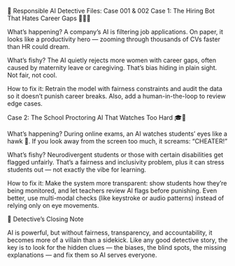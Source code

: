 🚨 Responsible AI Detective Files: Case 001 & 002
Case 1: The Hiring Bot That Hates Career Gaps 👩‍💼🤖

What’s happening?
A company’s AI is filtering job applications. On paper, it looks like a productivity hero — zooming through thousands of CVs faster than HR could dream.

What’s fishy?
The AI quietly rejects more women with career gaps, often caused by maternity leave or caregiving. That’s bias hiding in plain sight. Not fair, not cool.

How to fix it:
Retrain the model with fairness constraints and audit the data so it doesn’t punish career breaks. Also, add a human-in-the-loop to review edge cases.

Case 2: The School Proctoring AI That Watches Too Hard 🎓👀

What’s happening?
During online exams, an AI watches students’ eyes like a hawk 🦅. If you look away from the screen too much, it screams: “CHEATER!”

What’s fishy?
Neurodivergent students or those with certain disabilities get flagged unfairly. That’s a fairness and inclusivity problem, plus it can stress students out — not exactly the vibe for learning.

How to fix it:
Make the system more transparent: show students how they’re being monitored, and let teachers review AI flags before punishing. Even better, use multi-modal checks (like keystroke or audio patterns) instead of relying only on eye movements.

📝 Detective’s Closing Note

AI is powerful, but without fairness, transparency, and accountability, it becomes more of a villain than a sidekick. Like any good detective story, the key is to look for the hidden clues — the biases, the blind spots, the missing explanations — and fix them so AI serves everyone.
